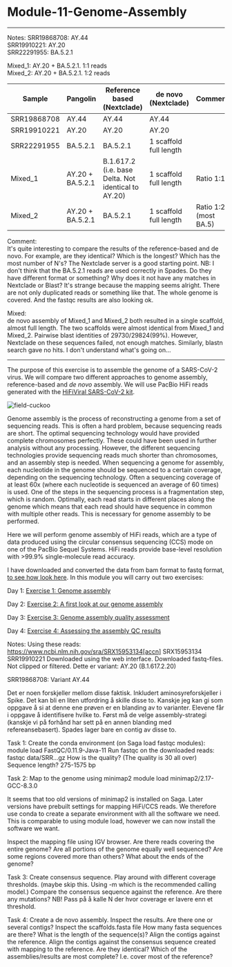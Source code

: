 # Module-11-Genome-Assembly
-------
Notes:
SRR19868708: AY.44  
SRR19910221: AY.20  
SRR22291955: BA.5.2.1  

Mixed_1: AY.20 + BA.5.2.1. 1:1 reads  
Mixed_2: AY.20 + BA.5.2.1. 1:2 reads

| Sample       | Pangolin         | Reference based (Nextclade)                         | de novo (Nextclade)    |               Comment |
| ------------ | ---------------- | --------------------------------------------------- | ---------------------- | --------------------- |
| SRR19868708  | AY.44            | AY.44                                               | AY.44                  |                       |
| SRR19910221  | AY.20            | AY.20                                               | AY.20                  |                       |
| SRR22291955  | BA.5.2.1         | BA.5.2.1                                            | 1 scaffold full length |                       |
| Mixed_1      | AY.20 + BA.5.2.1 | B.1.617.2 (i.e. base Delta. Not identical to AY.20) | 1 scaffold full length | Ratio 1:1             |
| Mixed_2      | AY.20 + BA.5.2.1 | BA.5.2.1                                            | 1 scaffold full length | Ratio 1:2 (most BA.5) |  

Comment:  
It's quite interesting to compare the results of the reference-based and de novo. For example, are they identical? Which is the longest? Which has the most number of N's? The Nextclade server is a good starting point. 
NB: I don't think that the BA.5.2.1 reads are used correctly in Spades. Do they have different format or something? Why does it not have any matches in Nextclade or Blast? It's strange because the mapping seems alright. There are not only duplicated reads or something like that. The whole genome is covered. And the fastqc results are also looking ok. 

Mixed:  
de novo assembly of Mixed_1 and Mixed_2 both resulted in a single scaffold, almost full length. The two scaffolds were almost identical from Mixed_1 and Mixed_2. Pairwise blast identities of 29730/29824(99%). However, Nextclade on these sequences failed, not enough matches. Similarly, blastn search gave no hits. I don't understand what's going on...

-------
The purpose of this exercise is to assemble the genome of a SARS-CoV-2 virus. We will compare two different approaches to genome assembly, reference-based and *de novo* assembly. We will use PacBio HiFi reads generated with the [HiFiViral SARS-CoV-2 kit](https://www.pacb.com/research-focus/microbiology/public-health/covid-19-sequencing-tools-and-resources/).

![field-cuckoo](https://user-images.githubusercontent.com/46928237/116210234-f67d0280-a742-11eb-88fe-5fe9cae1ed22.jpg)

Genome assembly is the process of reconstructing a genome from a set of sequencing reads. This is often a hard problem, because sequencing reads are short. The optimal sequencing technology would have provided complete chromosomes perfectly. These could have been used in further analysis without any processing. However, the different sequencing technologies provide sequencing reads much shorter than chromosomes, and an assembly step is needed. When sequencing a genome for assembly, each nucleotide in the genome should be sequenced to a certain coverage, depending on the sequencing technology. Often a sequencing coverage of at least 60x (where each nucleotide is sequenced an average of 60 times) is used. One of the steps in the sequencing process is a fragmentation step, which is random. Optimally, each read starts in different places along the genome which means that each read should have sequence in common with multiple other reads. This is necessary for genome assembly to be performed.

Here we will perform genome assembly of HiFi reads, which are a type of data produced using the circular consensus sequencing (CCS) mode on one of the PacBio Sequel Systems. HiFi reads provide base-level resolution with >99.9% single-molecule read accuracy.

I have downloaded and converted the data from bam format to fastq format, [to see how look here](https://github.com/BIOS3010/Module-11-Genome-Assembly/blob/main/Pre-processing_data.md). In this module you will carry out two exercises:

Day 1: [Exercise 1: Genome assembly](https://github.com/BIOS3010/Module-11-Genome-Assembly/blob/main/Exercise1_Genome_Assembly.md)

Day 2: [Exercise 2: A first look at our genome assembly](https://github.com/BIOS3010/Module-11-Genome-Assembly/blob/main/Exercise2_a_first_look.md)

Day 3: [Exercise 3: Genome assembly quality assessment](https://github.com/BIOS3010/Module-11-Genome-Assembly/blob/main/Exercise3_Assembly_quality.md)

Day 4: [Exercise 4: Assessing the assembly QC results](https://github.com/BIOS3010/Module-11-Genome-Assembly/blob/main/Exercise4_QC_results.md)


Notes:
Using these reads: https://www.ncbi.nlm.nih.gov/sra/SRX15953134[accn]
SRX15953134
SRR19910221
Downloaded using the web interface. Downloaded fastq-files. Not clipped or filtered. 
Dette er variant: AY.20 (B.1.617.2.20)

SRR19868708: Variant AY.44

Det er noen forskjeller mellom disse faktisk. Inkludert aminosyreforskjeller i Spike. Det kan bli en liten utfordring å skille disse to. Kanskje jeg kan gi som oppgave å si at denne ene prøven er en blanding av to varianter. Elevene får i oppgave å identifisere hvilke to. Først må de velge assembly-strategi (kanskje vi på forhånd har sett på en annen blanding med refereansebasert).
Spades lager bare en contig av disse to. 

Task 1:
Create the conda environment (on Saga load fastqc modules):
module load FastQC/0.11.9-Java-11
Run fastqc on the downloaded reads:
fastqc data/SRR...gz
How is the quality? (The quality is 30 all over)
Sequence length? 275-1575 bp

Task 2:
Map to the genome using minimap2
module load minimap2/2.17-GCC-8.3.0

It seems that too old versions of minimap2 is installed on Saga. Later versions have prebuilt settings for mapping HiFi/CCS reads. We therefore use conda to create a separate environment with all the software we need. This is comparable to using module load, however we can now install the software we want. 

Inspect the mapping file using IGV browser. Are there reads covering the entire genome? Are all portions of the genome equally well sequenced? Are some regions covered more than others? What about the ends of the genome?

Task 3:
Create consensus sequence. Play around with different coverage thresholds. (maybe skip this. Using -m which is the recommended calling model.)
Compare the consensus sequence against the reference. Are there any mutations?
NB! Pass på å kalle N der hvor coverage er lavere enn et threshold.

Task 4:
Create a de novo assembly.
Inspect the results. Are there one or several contigs?
Inspect the scaffolds.fasta file
How many fasta sequences are there? What is the length of the sequence(s)?
Align the contigs against the reference. 
Align the contigs against the consensus sequence created with mapping to the reference. Are they identical? Which of the assemblies/results are most complete? I.e. cover most of the reference?
